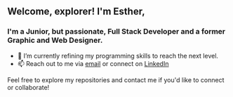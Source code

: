 ## Welcome, explorer! I'm Esther,
### I'm a Junior, but passionate, Full Stack Developer and a former Graphic and Web Designer.


- 🌱 I’m currently refining my programming skills to reach the next level.
- 📫 Reach out to me via [email](mailto:your-email@example.com) or connect on [LinkedIn](https://www.linkedin.com/in/esther-garcia-bennassar)

Feel free to explore my repositories and contact me if you'd like to connect or collaborate!
